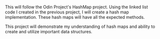 This will follow the Odin Project's HashMap project. Using the linked list code I created in the previous project, I will create a hash map implementation. These hash maps will have all the expected methods.

This project will demonstrate my understanding of hash maps and ability to create and utilize important data structures.
